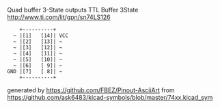 Quad buffer 3-State outputs
TTL Buffer 3State
http://www.ti.com/lit/gpn/sn74LS126


	    +----------+
	  ~ |[1]   [14]| VCC
	  ~ |[2]   [13]| ~
	  ~ |[3]   [12]| ~
	  ~ |[4]   [11]| ~
	  ~ |[5]   [10]| ~
	  ~ |[6]   [ 9]| ~
	GND |[7]   [ 8]| ~
	    +----------+


generated by https://github.com/FBEZ/Pinout-AsciiArt from https://github.com/ask6483/kicad-symbols/blob/master/74xx.kicad_sym